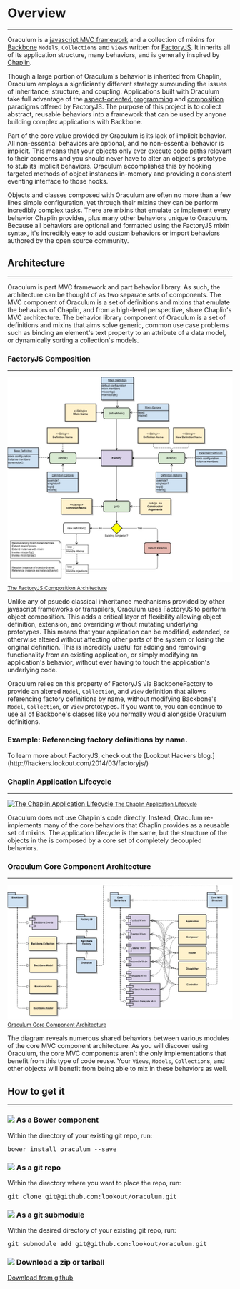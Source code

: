 Overview
========
--------

Oraculum is a [javascript MVC framework](http://todomvc.com/architecture-examples/oraculum/) and a collection of mixins for [Backbone](http://backbonejs.org/) `Model`s, `Collection`s and `View`s written for [FactoryJS](https://github.com/lookout/factoryjs/). It inherits all of its application structure, many behaviors, and is generally inspired by [Chaplin](http://chaplinjs.org/).

Though a large portion of Oraculum's behavior is inherited from Chaplin, Oraculum employs a signficiantly different strategy surrounding the issues of inheritance, structure, and coupling. Applications built with Oraculum take full advantage of the [aspect-oriented programming](http://en.wikipedia.org/wiki/Aspect-oriented_programming) and [composition](http://en.wikipedia.org/wiki/Composition_over_inheritance) paradigms offered by FactoryJS. The purpose of this project is to collect abstract, reusable behaviors into a framework that  can be used by anyone building complex applications with Backbone.

Part of the core value provided by Oraculum is its lack of implicit behavior. All non-essential behaviors are optional, and no non-essential behavior is implicit. This means that your objects only ever execute code paths relevant to their concerns and you should never have to alter an object's prototype to stub its implicit behaviors. Oraculum accomplishes this by hooking targeted methods of object instances in-memory and providing a consistent eventing interface to those hooks.

Objects and classes composed with Oraculum are often no more than a few lines simple configuration, yet through their mixins they can be perform incredibly complex tasks. There are mixins that emulate or implement every behavior Chaplin provides, plus many other behaviors unique to Oraculum. Because all behaviors are optional and formatted using the FactoryJS mixin syntax, it's incredibly easy to add custom behaviors or import behaviors authored by the open source community.

<div class="clearfix"></div>

Architecture
------------
------------

Oraculum is part MVC framework and part behavior library. As such, the architecture can be thought of as two separate sets of components. The MVC component of Oraculum is a set of definitions and mixins that emulate the behaviors of Chaplin, and from a high-level perspective, share Chaplin's MVC architecture. The behavior library component of Oraculum is a set of definitions and mixins that aims solve generic, common use case problems such as binding an element's text property to an attribute of a data model, or dynamically sorting a collection's models.

<div class="clearfix"></div>

### FactoryJS Composition
-------------------------

<a href="examples/images/FactoryJS%20Composition%20Architecture.jpg" class="thumbnail pull-right col-xs-12 col-sm-4 col-md-3 text-center" target="_blank">
  <img src="examples/images/FactoryJS%20Composition%20Architecture.jpg" alt="The FactoryJS Composition Architecture"/>
  <small>The FactoryJS Composition Architecture</small>
</a>

Unlike any of psuedo classical inheritance mechanisms provided by other javascript frameworks or transpilers, Oraculum uses FactoryJS to perform object composition. This adds a critical layer of flexibility allowing object definition, extension, and overriding without mutating underlying prototypes. This means that your application can be modified, extended, or otherwise altered without affecting other parts of the system or losing the original definition. This is incredibly useful for adding and removing functionality from an existing application, or simply modifying an application's behavior, without ever having to touch the application's underlying code.

Oraculum relies on this property of FactoryJS via BackboneFactory to provide an altered `Model`, `Collection`, and `View` definition that allows referencing factory definitions by name, without modifying Backbone's `Model`, `Collection`, or `View` prototypes. If you want to, you can continue to use all of Backbone's classes like you normally would alongside Oraculum definitions.

<div class="clearfix"></div>
<div class="panel panel-info">
  <div class="panel-heading">
    <h3 class="panel-title">
      Example: Referencing factory definitions by name.
    </h3>
  </div>
  <div class="panel-body">
    <code data-gist-id="e0351634c1fa3eb93163"></code>
  </div>
  <div class="panel-footer">
    To learn more about FactoryJS, check out the [Lookout Hackers blog.](http://hackers.lookout.com/2014/03/factoryjs/)
  </div>
</div>

<div class="clearfix"></div>

### Chaplin Application Lifecycle
---------------------------------

<a href="http://chaplinjs.org/images/chaplin-lifecycle.png" class="thumbnail pull-left col-xs-12 col-sm-4 col-md-3 text-center" target="_blank">
  <img src="http://chaplinjs.org/images/chaplin-lifecycle.png" alt="The Chaplin Application Lifecycle"/>
  <small>The Chaplin Application Lifecycle</small>
</a>

Oraculum does not use Chaplin's code directly. Instead, Oraculum re-implements many of the core behaviors that Chaplin provides as a reusable set of mixins. The application lifecycle is the same, but the structure of the objects in the is composed by a core set of completely decoupled behaviors.

<div class="clearfix"></div>

### Oraculum Core Component Architecture
----------------------------------------

<a href="examples/images/Oraculum%20Core%20Component%20Architecture.jpg" class="thumbnail pull-right col-xs-12 col-sm-4 col-md-3 text-center" target="_blank">
  <img src="examples/images/Oraculum%20Core%20Component%20Architecture.jpg" alt="Oraculum Core Component Architecture"/>
  <small>Oraculum Core Component Architecture</small>
</a>

The diagram reveals numerous shared behaviors between various modules of the core MVC component architecture. As you will discover using Oraculum, the core MVC components aren't the only implementations that benefit from this type of code reuse. Your `View`s, `Models`, `Collection`s, and other objects will benefit from being able to mix in these behaviors as well.

<div class="clearfix"></div>

How to get it
-------------
-------------

<div class="row">
  <div class="col-md-12 col-lg-6">
    <div class="panel panel-warning">
      <div class="panel-heading">
        <h3 class="panel-title">
          <img src="http://bower.io/favicon.ico"/>
          As a Bower component
        </h3>
      </div>
      <div class="panel-body">
        Within the directory of your existing git repo, run:
        <pre>bower install oraculum --save</pre>
      </div>
    </div>
  </div>

  <div class="col-md-12 col-lg-6">
    <div class="panel panel-default">
      <div class="panel-heading">
        <h3 class="panel-title">
          <img src="https://github.com/favicon.ico"/>
          As a git repo
        </h3>
      </div>
      <div class="panel-body">
        Within the directory where you want to place the repo, run:
        <pre>git clone git@github.com:lookout/oraculum.git</pre>
      </div>
    </div>
  </div>
</div>

<div class="row">
  <div class="col-md-12 col-lg-6">
    <div class="panel panel-default">
      <div class="panel-heading">
        <h3 class="panel-title">
          <img src="https://github.com/favicon.ico"/>
          As a git submodule
        </h3>
      </div>
      <div class="panel-body">
        Within the desired directory of your existing git repo, run:
        <pre>git submodule add git@github.com:lookout/oraculum.git</pre>
      </div>
    </div>
  </div>
  <div class="col-md-12 col-lg-6">
    <div class="panel panel-default">
      <div class="panel-heading">
        <h3 class="panel-title">
          <img src="https://github.com/favicon.ico"/>
          Download a zip or tarball
        </h3>
      </div>
      <div class="panel-body text-center">
        <a href="https://github.com/lookout/oraculum/releases/latest" class="btn btn-lg btn-success" target="_blank">
          <span class="glyphicon glyphicon-download"></span>
          Download from github
        </a>
      </div>
    </div>
  </div>
</div>
